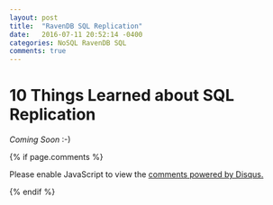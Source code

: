 ```yaml
---
layout: post
title:  "RavenDB SQL Replication"
date:   2016-07-11 20:52:14 -0400
categories: NoSQL RavenDB SQL
comments: true
---
```


10 Things Learned about SQL Replication
=========================

*Coming Soon* :-)

{% if page.comments %}

<div id="disqus_thread"></div>
<script>
    /**
     *  RECOMMENDED CONFIGURATION VARIABLES: EDIT AND UNCOMMENT THE SECTION BELOW TO INSERT DYNAMIC VALUES FROM YOUR PLATFORM OR CMS.
     *  LEARN WHY DEFINING THESE VARIABLES IS IMPORTANT: https://disqus.com/admin/universalcode/#configuration-variables
     */
    /*
    var disqus_config = function () {
        this.page.url = PAGE_URL;  // Replace PAGE_URL with your page's canonical URL variable
        this.page.identifier = PAGE_IDENTIFIER; // Replace PAGE_IDENTIFIER with your page's unique identifier variable
    };
    */

    var disqus_developer = 1;
    (function() {  // DON'T EDIT BELOW THIS LINE
        var d = document, s = d.createElement('script');

        s.src = '//gaunacode.disqus.com/embed.js';

        s.setAttribute('data-timestamp', +new Date());
        (d.head || d.body).appendChild(s);
    })();
</script>
<noscript>Please enable JavaScript to view the <a href="https://disqus.com/?ref_noscript" rel="nofollow">comments powered by Disqus.</a></noscript>

{% endif %}